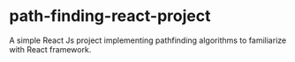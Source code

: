 # path-finding-react-project
A simple React Js project implementing pathfinding algorithms to familiarize with React framework.
